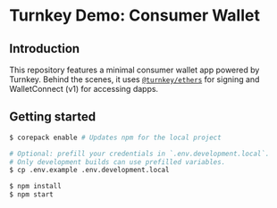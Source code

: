 # Turnkey Demo: Consumer Wallet

## Introduction

This repository features a minimal consumer wallet app powered by Turnkey. Behind the scenes, it uses [`@turnkey/ethers`](https://github.com/tkhq/sdk/tree/main/packages/ethers) for signing and WalletConnect (v1) for accessing dapps.

## Getting started

```bash
$ corepack enable # Updates npm for the local project

# Optional: prefill your credentials in `.env.development.local`.
# Only development builds can use prefilled variables.
$ cp .env.example .env.development.local

$ npm install
$ npm start
```
